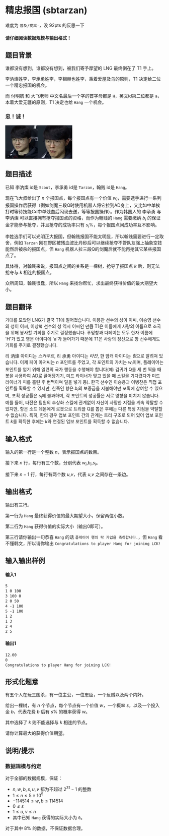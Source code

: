 # 精忠报国 (sbtarzan)

难度为 `普及/提高-`，没 92pts 的反思一下

#### 请仔细阅读**数据规模**与输出格式！

## 题目背景

谁都没有想到，谁都没有想到，被我们寄予厚望的 LNG 最终倒在了 T1 手上。

李汭燦姓李，李承勇姓李，李相赫也姓李，秉着爱屋及乌的原则，T1 决定给二位一个精忠报国的机会。

而 付明航 和 大飞老师 中文名最后一个字的首字母都是 `H`，英文id第二位都是 `a`，本着大爱无疆的原则，T1 决定也给 `Hang` 一个机会。

### **忠！诚！**

<img src="%E7%B2%BE%E5%BF%A0%E6%8A%A5%E5%9B%BD.assets/adb1fb8f123f27b588da564635b5e303.jpg" alt="adb1fb8f123f27b5388da564635b5e303" style="zoom:25%;" /><img src="%E7%B2%BE%E5%BF%A0%E6%8A%A5%E5%9B%BD.assets/a922722e4690d30f6aae0750f8443ac8.jpg" alt="3" style="zoom:28%;" />

## 题目描述

已知 李汭燦 id是 `Scout`，李承勇 id是 `Tarzan`，翰贱 id是 `Hang`。

现在飞大叔给出了 $n$ 个报国点，每个报国点有一个价值 $w_i$，需要选手进行一系列报国操作后获得（例如剑魔三段Q时使用机器人将它拉到AD身上，又比如中单挨打时等待技能Cd中单残血后闪现去送，等等报国操作）。作为韩国人的 李承勇 与 李汭燦 可以直接拥有抢夺报国点的资格，而作为翰贱的 `Hang` 需要缴纳 $b_i$ 的保证金才能参与抢夺，并且抢夺的成功率只有 $s_i\%$，每个报国点间成功率互不影响。

李姓选手们可以光明正大报国，但翰贱报国不能太明显，所以翰贱需要进行一定取舍，例如 `Tarzan` 刚在野区被残血波比丹砂后可以继续抢夺不管队友强上抽象空技能然后被杀的报国点，但 `Hang` 机器人拉三段Q的剑魔后就不能再抢其它某些报国点了。

具体得，对翰贱来说，报国点之间的关系是一棵树，抢夺了报国点 $k$ 后，则无法抢夺与 $k$ 相连的报国点。

众所周知，翰贱很蠢，所以 `Hang` 来找你帮忙，求出最终获得价值的最大期望大小。

## 题目翻译

기대를 모았던 LNG가 결국 T1에 떨어졌습니다.
이봉찬 선수의 성이 이씨, 이승영 선수의 성이 이씨, 이상혁 선수의 성 역시 이씨인 만큼 T1은 이들에게 사랑의 이름으로 조국을 위해 봉사할 기회를 주기로 결정했습니다.
푸밍항과 다페이는 모두 한자 이름에 'H'가 있고 영문 아이디에 'a'가 들어가기 때문에 T1은 사랑의 정신으로 항 선수에게도 기회를 주기로 결정했습니다.

리 汭燦 아이디는 $스카우트$, 리 承勇 아이디는 $타잔$, 한 암캐 아이디는 $항$으로 알려져 있습니다.
이제 페이 아저씨는 $n$ 포인트를 주었고, 각 포인트의 가치는 $w_i$이며, 플레이어는 포인트를 얻기 위해 일련의 국가 행동을 수행해야 합니다(예: 검귀가 Q를 세 번 찍을 때 봇을 사용하여 AD로 끌어당기기, 미드 라이너가 맞고 있을 때 스킬을 기다렸다가 미드 라이너가 피를 흘린 후 번쩍이며 딜을 넣기 등). 한국 선수인 이승용과 이벵찬은 직접 포인트를 획득할 수 있지만, 한족인 항은 $b_i$의 보증금을 지불해야만 포획에 참여할 수 있으며, 포획 성공률은 $s_i$에 불과하며, 각 포인트의 성공률은 서로 영향을 미치지 않습니다.
예를 들어, 타잔은 팀원의 추상화 스킬에 관계없이 자신이 사망한 지점을 계속 약탈할 수 있지만, 항은 소드 데몬에게 로봇으로 트리플 Q를 뽑은 후에는 다른 특정 지점을 약탈할 수 없습니다.
특히, 한의 경우 업보 포인트 간의 관계는 트리 구조로 되어 있어 업보 포인트 $k$를 획득한 후에는 $k$와 연결된 업보 포인트를 획득할 수 없습니다.

## 输入格式

输入的第一行是一个整数 $n$，表示报国点的数目。

接下来 $n$ 行，每行有三个数，分别代表 $w_i$,$b_i$,$s_i$。

接下来 $n-1$ 行，每行有两个数 $u$,$v$，代表 $u$,$v$ 之间存在一条边。

## 输出格式

输出有三行。

第一行为 `Hang` 最终获得价值的最大期望大小，保留两位小数。

第二行为 `Hang` 获得价值的实际大小（输出0即可）。

第三行请你输出一句恭喜 `Hang` 的话 `플레이어 행의 락 가입을 축하합니다.`，但 `Hang` 看不懂韩文，所以请你输出 `Congratulations to player Hang for joining LCK!` 

## 输入输出样例

#### 输入1
```text
5
1 0 100
3 100 0
2 0 50
4 -1 100
5 -1 100
1 2
1 3
2 4
2 5
```
#### 输出1
```text
12.00
0
Congratulations to player Hang for joining LCK!
```
## 形式化题意

有五个人在玩三国杀，有一位主公，一位忠臣，一个反贼以及两个内奸。

给出一棵树，有 $n$ 个节点，每个节点有一个价值 $w$，一个概率 $s$，以及一个投入金 $b$，代表花费 $b$ 后有 $s\text{\%}$ 的概率获得 $w$。

其中选择了 $k$ 则不能选择与 $k$ 相连的节点。

请你计算最大的获得价值期望。

## 说明/提示

### 数据规模与约定

对于全部的数据规模，保证：
- $n,w,b,s,u,v$ 都为不超过 $2^{31}-1$ 的整数
- $1\le n\le 5\times 10^5$
- $-114514\le w,b\le 114514$
- $0\le s$
- $1\le u,v\le n$
- 其中已知 `Hang` 获得的实际大小为 `0`。

对于其中 8% 的数据，不保证数据合理。